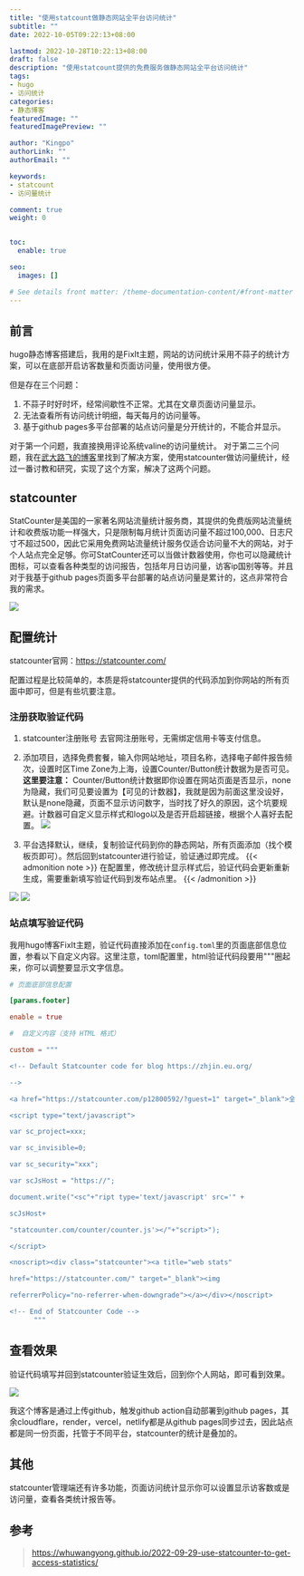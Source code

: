```yaml
---
title: "使用statcount做静态网站全平台访问统计"
subtitle: ""
date: 2022-10-05T09:22:13+08:00

lastmod: 2022-10-28T10:22:13+08:00
draft: false
description: "使用statcount提供的免费服务做静态网站全平台访问统计"
tags:
- hugo
- 访问统计
categories:
- 静态博客
featuredImage: ""
featuredImagePreview: ""

author: "Kingpo"
authorLink: ""
authorEmail: ""

keywords:
- statcount
- 访问量统计

comment: true
weight: 0


toc:
  enable: true

seo:
  images: []

# See details front matter: /theme-documentation-content/#front-matter
---
```


<!--more-->

## 前言
hugo静态博客搭建后，我用的是FixIt主题，网站的访问统计采用不蒜子的统计方案，可以在底部开启访客数量和页面访问量，使用很方便。

但是存在三个问题：
1. 不蒜子时好时坏，经常间歇性不正常。尤其在文章页面访问量显示。
2. 无法查看所有访问统计明细，每天每月的访问量等。
3. 基于github pages多平台部署的站点访问量是分开统计的，不能合并显示。

对于第一个问题，我直接换用评论系统valine的访问量统计。
对于第二三个问题，我在[武大路飞的博客](https://whuwangyong.github.io/)里找到了解决方案，使用statcounter做访问量统计，经过一番讨教和研究，实现了这个方案，解决了这两个问题。


## statcounter
StatCounter是美国的一家著名网站流量统计服务商，其提供的免费版网站流量统计和收费版功能一样强大，只是限制每月统计页面访问量不超过100,000、日志尺寸不超过500，因此它采用免费网站流量统计服务仅适合访问量不大的网站，对于个人站点完全足够。你可StatCounter还可以当做计数器使用，你也可以隐藏统计图标，可以查看各种类型的访问报告，包括年月日访问量，访客ip国别等等。并且对于我基于github pages页面多平台部署的站点访问量是累计的，这点非常符合我的需求。

![](https://s3.bmp.ovh/imgs/2022/10/05/7367615351430187.png)

## 配置统计
statcounter官网：https://statcounter.com/

配置过程是比较简单的，本质是将statcounter提供的代码添加到你网站的所有页面中即可，但是有些坑要注意。

### 注册获取验证代码
1. statcounter注册账号
去官网注册账号，无需绑定信用卡等支付信息。

2. 添加项目，选择免费套餐，输入你网站地址，项目名称，选择电子邮件报告频次，设置时区Time Zone为上海，设置Counter/Button统计数据为是否可见。**这里要注意：** Counter/Button统计数据即你设置在网站页面是否显示，none为隐藏，我们可见要设置为【可见的计数器】，我就是因为前面这里没设好，默认是none隐藏，页面不显示访问数字，当时找了好久的原因，这个坑要规避。计数器可自定义显示样式和logo以及是否开启超链接，根据个人喜好去配置。
 ![](https://s3.bmp.ovh/imgs/2022/10/05/6f0000559434cb88.png)

3. 平台选择默认，继续，复制验证代码到你的静态网站，所有页面添加（找个模板页即可）。然后回到statcounter进行验证，验证通过即完成。
{{< admonition note >}}
在配置里，修改统计显示样式后，验证代码会更新重新生成，需要重新填写验证代码到发布站点里。
{{< /admonition >}}

![](https://s3.bmp.ovh/imgs/2022/10/05/7d37aa27d334b75f.png)
![](https://s3.bmp.ovh/imgs/2022/10/05/050ca223e5ca0bb3.png)

### 站点填写验证代码
我用hugo博客FixIt主题，验证代码直接添加在`config.toml`里的页面底部信息位置，参看以下自定义内容。这里注意，toml配置里，html验证代码段要用"""圈起来，你可以调整要显示文字信息。
```toml
# 页面底部信息配置

[params.footer]

enable = true

#  自定义内容（支持 HTML 格式）

custom = """

<!-- Default Statcounter code for blog https://zhjin.eu.org/

-->

<a href="https://statcounter.com/p12800592/?guest=1" target="_blank">全平台总访问统计</a>

<script type="text/javascript">

var sc_project=xxx;

var sc_invisible=0;

var sc_security="xxx";

var scJsHost = "https://";

document.write("<sc"+"ript type='text/javascript' src='" +

scJsHost+

"statcounter.com/counter/counter.js'></"+"script>");

</script>

<noscript><div class="statcounter"><a title="web stats"

href="https://statcounter.com/" target="_blank"><img

referrerPolicy="no-referrer-when-downgrade"></a></div></noscript>

<!-- End of Statcounter Code -->
      """
```

## 查看效果
验证代码填写并回到statcounter验证生效后，回到你个人网站，即可看到效果。

![](https://s3.bmp.ovh/imgs/2022/10/05/a4f4c8ca7b3089f2.png)

我这个博客是通过上传github，触发github action自动部署到github pages，其余cloudflare，render，vercel，netlify都是从github pages同步过去，因此站点都是同一份页面，托管于不同平台，statcounter的统计是叠加的。

## 其他
statcounter管理端还有许多功能，页面访问统计显示你可以设置显示访客数或是访问量，查看各类统计报告等。

## 参考
> https://whuwangyong.github.io/2022-09-29-use-statcounter-to-get-access-statistics/
